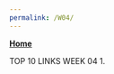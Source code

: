 ```yaml
---
permalink: /W04/
---
```

[**Home**](https://hanifahaputri.github.io/os211/)

TOP 10 LINKS WEEK 04
1.
